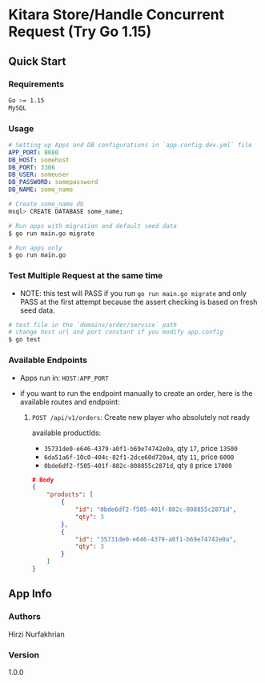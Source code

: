 # Kitara Store/Handle Concurrent Request (Try Go 1.15)

## Quick Start

### Requirements

```bash
Go >= 1.15
MySQL
```

### Usage

``` yaml
# Setting up Apps and DB configurations in `app.config.dev.yml` file
APP_PORT: 8080
DB_HOST: somehost
DB_PORT: 3306
DB_USER: someuser
DB_PASSWORD: somepassword
DB_NAME: some_name
```

``` bash
# Create some_name db
msql> CREATE DATABASE some_name;
```

``` bash
# Run apps with migration and default seed data
$ go run main.go migrate

# Run apps only
$ go run main.go
```

### Test Multiple Request at the same time

- NOTE: this test will PASS if you run `go run main.go migrate` and only PASS at the first attempt because the assert checking is based on fresh seed data.

``` bash
# test file in the `domains/order/service` path
# change host url and port constant if you modify app.config
$ go test
```

### Available Endpoints

- Apps run in: `HOST:APP_PORT`

- if you want to run the endpoint manually to create an order, here is the available routes and endpoint:


    1. `POST /api/v1/orders`: Create new player who absolutely not ready

        available productIds:

        - `35731de0-e646-4379-a0f1-b69e74742e0a`, qty `17`, price `13500`
        - `6da51a6f-10c0-404c-82f1-2dce60d720a4`, qty `11`, price `6000`
        - `0bde6df2-f505-401f-882c-808855c2871d`, qty `8` price `17000`
        

        ``` json
        # Body
        {
            "products": [
                {
                    "id": "0bde6df2-f505-401f-882c-808855c2871d",
                    "qty": 3
                },
                {
                    "id": "35731de0-e646-4379-a0f1-b69e74742e0a",
                    "qty": 3
                }
            ]
        }
        ```

## App Info

### Authors

Hirzi Nurfakhrian

### Version

1.0.0